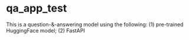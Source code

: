 # qa_app_test
This is a question-&amp;-answering model using the following: (1) pre-trained HuggingFace model; (2) FastAPI 
